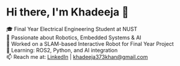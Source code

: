 
# Hi there, I'm Khadeeja 👋

🎓 Final Year Electrical Engineering Student at NUST  
🤖 Passionate about Robotics, Embedded Systems & AI  
🔬 Worked on a SLAM-based Interactive Robot for Final Year Project  
🌱 Learning: ROS2, Python, and AI integration  
📫 Reach me at: [LinkedIn](https://www.linkedin.com/in/khadeeja-khan/) | khadeeja373khan@gmail.com





<!--
**khadeeja373khan/khadeeja373khan** is a ✨ _special_ ✨ repository because its `README.md` (this file) appears on your GitHub profile.

Here are some ideas to get you started:

- 🔭 I’m currently working on ...
- 🌱 I’m currently learning ...
- 👯 I’m looking to collaborate on ...
- 🤔 I’m looking for help with ...
- 💬 Ask me about ...
- 📫 How to reach me: ...
- 😄 Pronouns: ...
- ⚡ Fun fact: ...
-->
